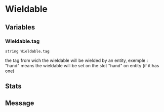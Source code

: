 # Wieldable
## Variables
### Wieldable.tag
`string Wieldable.tag`

the tag from wich the wieldable will be wielded by an entity, 
            exemple : "hand" means the wieldable will be set on the slot "hand" on entity (if it has one)
## Stats
## Message

